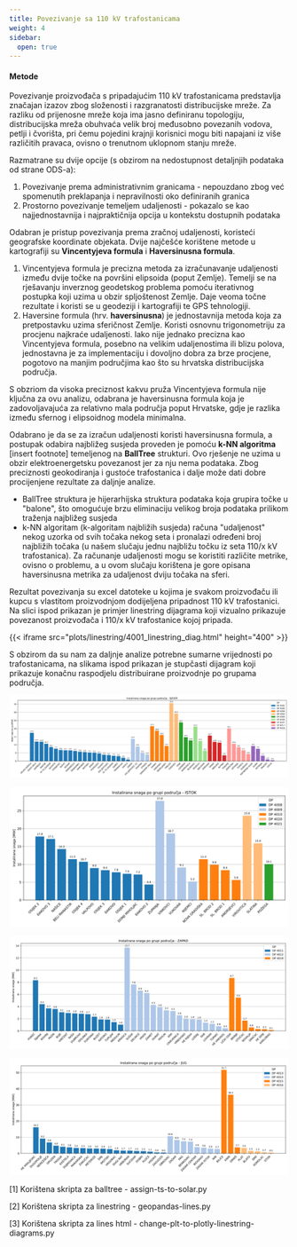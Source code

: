 ```yaml
---
title: Povezivanje sa 110 kV trafostanicama 
weight: 4
sidebar:
  open: true
---
```


#### Metode 

Povezivanje proizvođača s pripadajućim 110 kV trafostanicama predstavlja značajan
izazov zbog složenosti i razgranatosti distribucijske mreže. Za razliku od prijenosne mreže
koja ima jasno definiranu topologiju, distribucijska mreža obuhvaća velik broj međusobno
povezanih vodova, petlji i čvorišta, pri čemu pojedini krajnji korisnici mogu biti
napajani iz više različitih pravaca, ovisno o trenutnom uklopnom stanju mreže.

Razmatrane su dvije opcije (s obzirom na nedostupnost detaljnjih podataka od strane ODS-a):
1. Povezivanje prema administrativnim granicama - nepouzdano zbog već spomenutih
preklapanja i nepravilnosti oko definiranih granica
2. Prostorno povezivanje temeljem udaljenosti - pokazalo se kao najjednostavnija 
i najpraktičnija opcija u kontekstu dostupnih podataka

Odabran je pristup povezivanja prema zračnoj udaljenosti, koristeći geografske
koordinate objekata. Dvije najčešće korištene metode u kartografiji su **Vincentyjeva formula**
i **Haversinusna formula**.
1. Vincentyjeva formula je precizna metoda za izračunavanje udaljenosti između
dvije točke na površini elipsoida (poput Zemlje). Temelji se na rješavanju inverznog 
geodetskog problema pomoću iterativnog postupka koji uzima u obzir spljoštenost 
Zemlje. Daje veoma točne rezultate i koristi se u geodeziji i kartografiji te GPS 
tehnologiji. 
2. Haversine formula (hrv. __haversinusna__) je jednostavnija metoda koja za 
pretpostavku uzima sferičnost Zemlje. Koristi osnovnu trigonometriju za procjenu 
najkraće udaljenosti. Iako nije jednako precizna kao Vincentyjeva formula, posebno
na velikim udaljenostima ili blizu polova, jednostavna je za implementaciju i dovoljno
dobra za brze procjene, pogotovo na manjim područjima kao što su hrvatska distribucijska područja.

S obzriom da visoka preciznost kakvu pruža Vincentyjeva formula nije ključna za
ovu analizu, odabrana je haversinusna formula koja je zadovoljavajuća za relativno 
mala područja poput Hrvatske, gdje je razlika između sfernog i elipsoidnog modela
minimalna.

Odabrano je da se za izračun udaljenosti koristi haversinusna formula, a postupak
odabira najbližeg susjeda proveden je pomoću **k-NN algoritma** [insert footnote] temeljenog na 
**BallTree** strukturi. Ovo rješenje ne uzima u obzir elektroenergetsku povezanost jer 
za nju nema podataka. Zbog preciznosti geokodiranja i gustoće trafostanica i dalje 
može dati dobre procijenjene rezultate za daljnje analize. 

- BallTree struktura je hijerarhijska struktura podataka koja grupira točke u "balone",
što omogućuje brzu eliminaciju velikog broja podataka prilikom traženja najbližeg susjeda
- k-NN algoritam (k-algoritam najbližih susjeda) računa "udaljenost" nekog uzorka od svih
točaka nekog seta i pronalazi određeni broj najbližih točaka (u našem slučaju jednu
najbližu točku iz seta 110/x kV trafostanica). Za računanje udaljenosti mogu se koristiti
različite metrike, ovisno o problemu, a u ovom slučaju korištena je gore opisana
haversinusna metrika za udaljenost dviju točaka na sferi.

Rezultat povezivanja su excel datoteke u kojima je svakom proizvođaču ili kupcu
s vlastitom proizvodnjom dodijeljena pripadnost 110 kV trafostanici. Na slici ispod
prikazan je primjer linestring dijagrama koji vizualno prikazuje povezanost proizvođača 
i 110/x kV trafostanice kojoj pripada.

{{< iframe src="plots/linestring/4001_linestring_diag.html" height="400" >}}

S obzirom da su nam za daljnje analize potrebne sumarne vrijednosti po trafostanicama, na slikama ispod
prikazan je stupčasti dijagram koji prikazuje konačnu raspodjelu distribuirane proizvodnje po grupama područja.

![Distribuirana proizvodnja - grupa područja Sjever](grupa-podrucja-sjever.svg)

![Distribuirana proizvodnja - grupa područja Istok](grupa-podrucja-istok.svg)

![Distribuirana proizvodnja - grupa područja Zapad](grupa-podrucja-zapad.svg)

![Distribuirana proizvodnja - grupa područja Jug](grupa-podrucja-jug.svg)


[1] Korištena skripta za balltree - assign-ts-to-solar.py

[2] Korištena skripta za linestring - geopandas-lines.py

[3] Korištena skripta za lines html - change-plt-to-plotly-linestring-diagrams.py